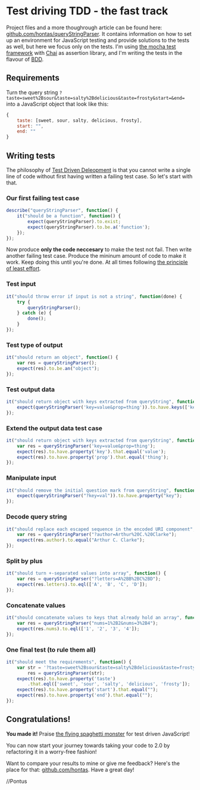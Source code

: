 [node]: http://nodejs.org/
[mocha]: http://visionmedia.github.io/mocha/
[Karma]: http://karma-runner.github.io/0.10/
[Chai]: http://chaijs.com/
[Sublime]: http://www.sublimetext.com/
[Sinon]: http://sinonjs.org/
[karma-sinon-chai]: https://npmjs.org/package/karma-sinon-chai
[decodeURIComponent]: https://developer.mozilla.org/en-US/docs/Web/JavaScript/Reference/Global_Objects/decodeURIComponent
[githubProj]: github.com/hontas/queryStringParser
[terminalWiki]: http://en.wikipedia.org/wiki/Terminal_(OS_X)
[bashWiki]: http://en.wikipedia.org/wiki/Bash_(Unix_shell)
[BDD]: http://en.wikipedia.org/wiki/Behavior-driven_development
[TDD]: http://en.wikipedia.org/wiki/Test-driven_development

# Test driving TDD - the fast track

Project files and a more thoughrough article can be found here: [github.com/hontas/queryStringParser][githubProj]. It contains information on how to set up an environment for JavaScript testing and provide solutions to the tests as well, but here we focus only on the tests. I'm using [the mocha test framework][mocha] with [Chai][Chai] as assertion library, and I'm writing the tests in the flavour of [BDD][BDD].

## Requirements

Turn the query string `?taste=sweet%2Bsour&taste=salty%2Bdelicious&taste=frosty&start=&end=` into a JavaScript object that look like this:

```js
{
	taste: [sweet, sour, salty, delicious, frosty],
	start: "",
	end: ""
}
```

## Writing tests

The philosophy of [Test Driven Deleopment][TDD] is that you cannot write a single line of code without first having written a failing test case. So let's start with that.

### Our first failing test case

```js
describe("queryStringParser", function() {
	it("should be a function", function() {
		expect(queryStringParser).to.exist;
		expect(queryStringParser).to.be.a('function');
	});
});
```
Now produce **only the code neccesary** to make the test not fail. Then write another failing test case. Produce the mininum amount of code to make it work. Keep doing this until you're done. At all times following [the principle of least effort](http://en.wikipedia.org/wiki/Principle_of_least_effort).

### Test input

```js
it("should throw error if input is not a string", function(done) {
	try {
		queryStringParser();
	} catch (e) {
		done();
	}
});
```

### Test type of output

```js
it("should return an object", function() {
	var res = queryStringParser();
	expect(res).to.be.an("object");
});
```

### Test output data	

```js
it("should return object with keys extracted from queryString", function() {
	expect(queryStringParser('key=value&prop=thing')).to.have.keys(['key', 'prop']);
});
```
### Extend the output data test case

```js
it("should return object with keys extracted from queryString", function() {
	var res = queryStringParser('key=value&prop=thing');
	expect(res).to.have.property('key').that.equal('value');
	expect(res).to.have.property('prop').that.equal('thing');
});
```
### Manipulate input

```js
it("should remove the initial question mark from queryString", function() {
	expect(queryStringParser("?key=val")).to.have.property("key");
});

```
### Decode query string

```js
it("should replace each escaped sequence in the encoded URI component", function() {
	var res = queryStringParser("?author=Arthur%20C.%20Clarke");
	expect(res.author).to.equal("Arthur C. Clarke");
});
```
### Split by plus

```js
it("should turn +-separated values into array", function() {
	var res = queryStringParser("?letters=A%2BB%2BC%2BD");
	expect(res.letters).to.eql(['A', 'B', 'C', 'D']);
});
```
### Concatenate values

```js
it("should concatenate values to keys that already hold an array", function() {
	var res = queryStringParser("nums=1%2B2&nums=3%2B4");
	expect(res.nums).to.eql(['1', '2', '3', '4']);
});
```

### One final test (to rule them all)

```js
it("should meet the requirements", function() {
	var str = '?taste=sweet%2Bsour&taste=salty%2Bdelicious&taste=frosty&start=&end=',
		res = queryStringParser(str);
	expect(res).to.have.property('taste')
		.that.eql(['sweet', 'sour', 'salty', 'delicious', 'frosty']);
	expect(res).to.have.property('start').that.equal("");
	expect(res).to.have.property('end').that.equal("");
});
```

## Congratulations!

**You made it!** Praise [the flying spaghetti monster](http://en.wikipedia.org/wiki/Flying_Spaghetti_Monster) for test driven JavaScript!

You can now start your journey towards taking your code to 2.0 by refactoring it in a worry-free fashion!

Want to compare your results to mine or give me feedback? Here's the place for that: [github.com/hontas][githubProj]. Have a great day!

//Pontus